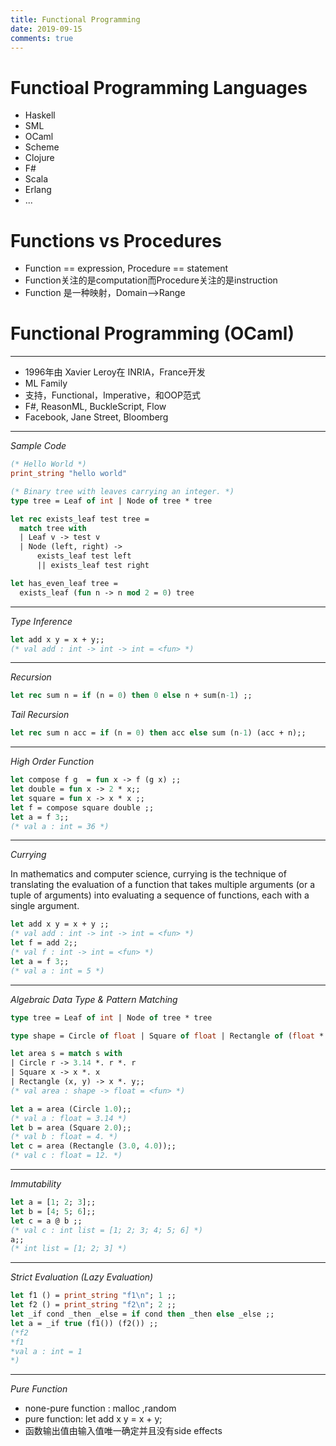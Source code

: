 ```yaml
---
title: Functional Programming
date: 2019-09-15
comments: true
---
```

# Functioal Programming Languages

* Haskell
* SML
* OCaml
* Scheme
* Clojure
* F#
* Scala
* Erlang
* ...

# Functions vs Procedures
*	Function == expression, Procedure == statement
*  Function关注的是computation而Procedure关注的是instruction
*  Function 是一种映射，Domain-->Range


# Functional Programming (OCaml)
***
* 1996年由 Xavier Leroy在 INRIA，France开发
* ML Family
* 支持，Functional，Imperative，和OOP范式
* F#, ReasonML, BuckleScript, Flow
* Facebook, Jane Street, Bloomberg

***
*Sample Code*

```OCaml
(* Hello World *)
print_string "hello world"
```

```OCaml
(* Binary tree with leaves car­rying an integer. *)
type tree = Leaf of int | Node of tree * tree

let rec exists_leaf test tree =
  match tree with
  | Leaf v -> test v
  | Node (left, right) ->
      exists_leaf test left
      || exists_leaf test right

let has_even_leaf tree =
  exists_leaf (fun n -> n mod 2 = 0) tree
```

***
*Type Inference*

```OCaml
let add x y = x + y;;
(* val add : int -> int -> int = <fun> *)
```
***

*Recursion*

```OCaml
let rec sum n = if (n = 0) then 0 else n + sum(n-1) ;;
```
*Tail Recursion*

```OCaml
let rec sum n acc = if (n = 0) then acc else sum (n-1) (acc + n);;
```

***

*High Order Function*

```OCaml
let compose f g  = fun x -> f (g x) ;;
let double = fun x -> 2 * x;;
let square = fun x -> x * x ;;
let f = compose square double ;;
let a = f 3;;
(* val a : int = 36 *)
```
***

*Currying*

In mathematics and computer science, currying is the technique of translating the evaluation of a function that takes multiple arguments (or a tuple of arguments) into evaluating a sequence of functions, each with a single argument. 

```OCaml
let add x y = x + y ;;
(* val add : int -> int -> int = <fun> *)
let f = add 2;;
(* val f : int -> int = <fun> *)
let a = f 3;;
(* val a : int = 5 *)
```

***

*Algebraic Data Type & Pattern Matching*

```OCaml
type tree = Leaf of int | Node of tree * tree
```

```OCaml
type shape = Circle of float | Square of float | Rectangle of (float * float);;

let area s = match s with
| Circle r -> 3.14 *. r *. r
| Square x -> x *. x
| Rectangle (x, y) -> x *. y;;
(* val area : shape -> float = <fun> *)

let a = area (Circle 1.0);;
(* val a : float = 3.14 *)
let b = area (Square 2.0);;
(* val b : float = 4. *)
let c = area (Rectangle (3.0, 4.0));;
(* val c : float = 12. *)
```

***

*Immutability*

```OCaml
let a = [1; 2; 3];;
let b = [4; 5; 6];;
let c = a @ b ;;
(* val c : int list = [1; 2; 3; 4; 5; 6] *)
a;;
(* int list = [1; 2; 3] *)
```

***

*Strict Evaluation (Lazy Evaluation)*

```OCaml
let f1 () = print_string "f1\n"; 1 ;;
let f2 () = print_string "f2\n"; 2 ;;
let _if cond _then _else = if cond then _then else _else ;;
let a = _if true (f1()) (f2()) ;;
(*f2
*f1
*val a : int = 1
*)
```

***

*Pure Function*

* none-pure function : malloc ,random
* pure function: let add x y = x + y;
* 函数输出值由输入值唯一确定并且没有side effects
